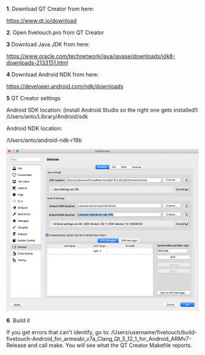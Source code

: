 **1**. Download QT Creator from here:

https://www.qt.io/download

**2**. Open fivetouch.pro from QT Creator

**3** Download Java JDK from here:

https://www.oracle.com/technetwork/java/javase/downloads/jdk8-downloads-2133151.html

**4** Download Android NDK from here:

https://developer.android.com/ndk/downloads

**5** QT Creator settings

Android SDK location: (install Android Studio so the right one gets installed!)
/Users/anto/Library/Android/sdk

Android NDK location:

/Users/anto/android-ndk-r18b

![](https://github.com/FiveTechSoft/fivetouch/blob/master/images/QT_Creator_Settings.png)

**6**. Build it 

If you get errors that can't identify, go to:
/Users/username/fivetouch/build-fivetouch-Android_for_armeabi_v7a_Clang_Qt_5_12_1_for_Android_ARMv7-Release
and call make. You will see what the QT Creator Makefile reports.